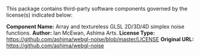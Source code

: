 This package contains third-party software components governed by the license(s) indicated below:

**Component Name:** Array and textureless GLSL 2D/3D/4D simplex noise functions.
**Author:** Ian McEwan, Ashima Arts.
**License Type:** https://github.com/ashima/webgl-noise/blob/master/LICENSE
**Original URL:** https://github.com/ashima/webgl-noise
